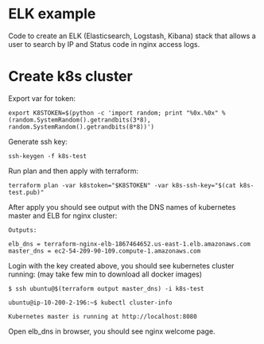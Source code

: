 # ELK example

Code to create an ELK (Elasticsearch, Logstash, Kibana) stack that allows a user to search by IP and Status code in nginx access logs.

# Create k8s cluster

Export var for token:

```
export K8STOKEN=$(python -c 'import random; print "%0x.%0x" % (random.SystemRandom().getrandbits(3*8), random.SystemRandom().getrandbits(8*8))')
```

Generate ssh key:

```
ssh-keygen -f k8s-test
```

Run plan and then apply with terraform:

```
terraform plan -var k8stoken="$K8STOKEN" -var k8s-ssh-key="$(cat k8s-test.pub)"
```

After apply you should see output with the DNS names of kubernetes master and ELB for nginx cluster:

```
Outputs:

elb_dns = terraform-nginx-elb-1867464652.us-east-1.elb.amazonaws.com
master_dns = ec2-54-209-90-109.compute-1.amazonaws.com
```

Login with the key created above, you should see kubernetes cluster running:
(may take few min to download all docker images)

```
$ ssh ubuntu@$(terraform output master_dns) -i k8s-test

ubuntu@ip-10-200-2-196:~$ kubectl cluster-info

Kubernetes master is running at http://localhost:8080
```

Open elb_dns in browser, you should see nginx welcome page.
